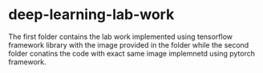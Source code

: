 # deep-learning-lab-work

The first folder contains the lab work implemented using tensorflow framework library with the image provided in the folder while the second folder conatins the code with exact same image implemnetd 
using pytorch framework.

